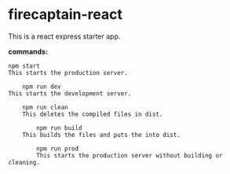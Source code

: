 # firecaptain-react

This is a react express starter app.

**commands:**

    npm start
    This starts the production server.

        npm run dev
	This starts the development server.

	    npm run clean
	    This deletes the compiled files in dist.

	        npm run build
		This builds the files and puts the into dist.

		    npm run prod
		    This starts the production server without building or cleaning.
